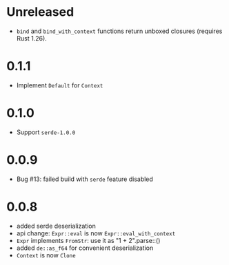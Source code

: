 # Unreleased

- `bind` and `bind_with_context` functions return unboxed closures
  (requires Rust 1.26).

# 0.1.1

- Implement `Default` for `Context`

# 0.1.0

- Support `serde-1.0.0`

# 0.0.9

- Bug #13: failed build with `serde` feature disabled

# 0.0.8

- added serde deserialization
- api change: `Expr::eval` is now `Expr::eval_with_context`
- `Expr` implements `FromStr`: use it as "1 + 2".parse::<Expr>()
- added `de::as_f64` for convenient deserialization
- `Context` is now `Clone`
